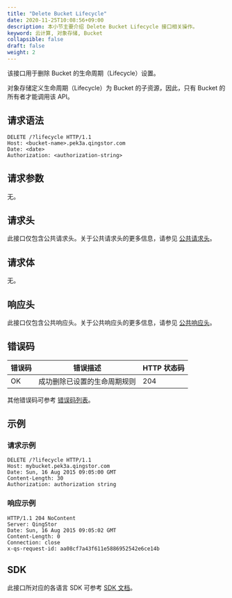 ```yaml
---
title: "Delete Bucket Lifecycle"
date: 2020-11-25T10:08:56+09:00
description: 本小节主要介绍 Delete Bucket Lifecycle 接口相关操作。
keyword: 云计算, 对象存储, Bucket
collapsible: false
draft: false
weight: 2
---
```


该接口用于删除 Bucket 的生命周期（Lifecycle）设置。

对象存储定义生命周期（Lifecycle）为 Bucket 的子资源，因此，只有 Bucket 的所有者才能调用该 API。

## 请求语法

```http
DELETE /?lifecycle HTTP/1.1
Host: <bucket-name>.pek3a.qingstor.com
Date: <date>
Authorization: <authorization-string>
```

## 请求参数

无。

## 请求头

此接口仅包含公共请求头。关于公共请求头的更多信息，请参见 [公共请求头](/storage/object-storage/api/common_header/#请求头字段-request-header)。

## 请求体

无。

## 响应头

此接口仅包含公共响应头。关于公共响应头的更多信息，请参见 [公共响应头](/storage/object-storage/api/common_header/#响应头字段-response-header)。

## 错误码

| 错误码 | 错误描述 | HTTP 状态码 |
| --- | --- | --- |
| OK | 成功删除已设置的生命周期规则 | 204 |

其他错误码可参考 [错误码列表](/storage/object-storage/api/error_code/#错误码列表)。

## 示例

### 请求示例

```http
DELETE /?lifecycle HTTP/1.1
Host: mybucket.pek3a.qingstor.com
Date: Sun, 16 Aug 2015 09:05:00 GMT
Content-Length: 30
Authorization: authorization string
```

### 响应示例

```http
HTTP/1.1 204 NoContent
Server: QingStor
Date: Sun, 16 Aug 2015 09:05:02 GMT
Content-Length: 0
Connection: close
x-qs-request-id: aa08cf7a43f611e5886952542e6ce14b
```

## SDK

此接口所对应的各语言 SDK 可参考 [SDK 文档](/storage/object-storage/sdk/)。
